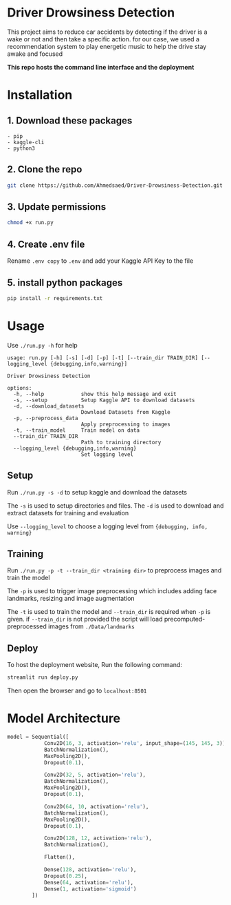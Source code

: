# Driver Drowsiness Detection

This project aims to reduce car accidents by detecting if the driver is a wake or not and then take a specific action. for our case, we used a recommendation system to play energetic music to help the drive stay awake and focused

**This repo hosts the command line interface and the deployment**

# Installation
## 1. Download these packages

    - pip
    - kaggle-cli
    - python3

## 2. Clone the repo
```bash
git clone https://github.com/Ahmedsaed/Driver-Drowsiness-Detection.git
```

## 3. Update permissions 
```bash
chmod +x run.py 
``` 

## 4. Create .env file
Rename `.env copy` to `.env` and add your Kaggle API Key to the file 


## 5. install python packages
```bash
pip install -r requirements.txt
```

# Usage
Use `./run.py -h` for help

```
usage: run.py [-h] [-s] [-d] [-p] [-t] [--train_dir TRAIN_DIR] [--logging_level {debugging,info,warning}]

Driver Drowsiness Detection

options:
  -h, --help            show this help message and exit
  -s, --setup           Setup Kaggle API to download datasets
  -d, --download_datasets
                        Download Datasets from Kaggle
  -p, --preprocess_data
                        Apply preprocessing to images
  -t, --train_model     Train model on data
  --train_dir TRAIN_DIR
                        Path to training directory
  --logging_level {debugging,info,warning}
                        Set logging level
```

## Setup
Run `./run.py -s -d` to setup kaggle and download the datasets

The `-s` is used to setup directories and files. The `-d` is used to download and extract datasets for training and evaluation

Use `--logging_level` to choose a logging level from `{debugging, info, warning}`

## Training 
Run `./run.py -p -t --train_dir <training dir>`  to preprocess images and train the model

The `-p` is used to trigger image preprocessing which includes adding face landmarks, resizing and image augmentation

The `-t` is used to train the model and `--train_dir` is required when `-p` is given.
if `--train_dir` is not provided the script will load precomputed-preprocessed images from `./Data/landmarks`

## Deploy 
To host the deployment website, Run the following command:
```bash
streamlit run deploy.py
```
Then open the browser and go to `localhost:8501`

# Model Architecture

```python
model = Sequential([
            Conv2D(16, 3, activation='relu', input_shape=(145, 145, 3)),
            BatchNormalization(),
            MaxPooling2D(),
            Dropout(0.1),

            Conv2D(32, 5, activation='relu'),
            BatchNormalization(),
            MaxPooling2D(),
            Dropout(0.1),

            Conv2D(64, 10, activation='relu'),
            BatchNormalization(),
            MaxPooling2D(),
            Dropout(0.1),

            Conv2D(128, 12, activation='relu'),
            BatchNormalization(),

            Flatten(),

            Dense(128, activation='relu'),
            Dropout(0.25),
            Dense(64, activation='relu'),
            Dense(1, activation='sigmoid')
        ])

```